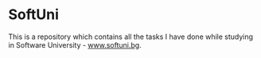 # SoftUni
This is a repository which contains all the tasks I have done while studying in Software University - www.softuni.bg.
